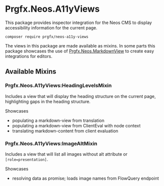 # Prgfx.Neos.A11yViews

This package provides inspector integration for the Neos CMS to display accessibility information for the current page.

```
composer require prgfx/neos-a11y-views
```

The views in this package are made available as mixins.
In some parts this package showcases the use of [Prgfx.Neos.MarkdownView](https://github.com/Prgfx/Prgfx.Neos.MarkdownView) to create easy integrations for editors.

## Available Mixins

### Prgfx.Neos.A11yViews:HeadingLevelsMixin
Includes a view that will display the heading structure on the current page, highlighting gaps in the heading structure.

Showcases
* populating a markdown-view from translation
* populating a markdown-view from ClientEval with node context
* translating markdown-content from client evaluation

### Prgfx.Neos.A11yViews:ImageAltMixin
Includes a view that will list all images without alt attribute or `[role=presentation]`.

Showcases
* resolving data as promise; loads image names from FlowQuery endpoint
